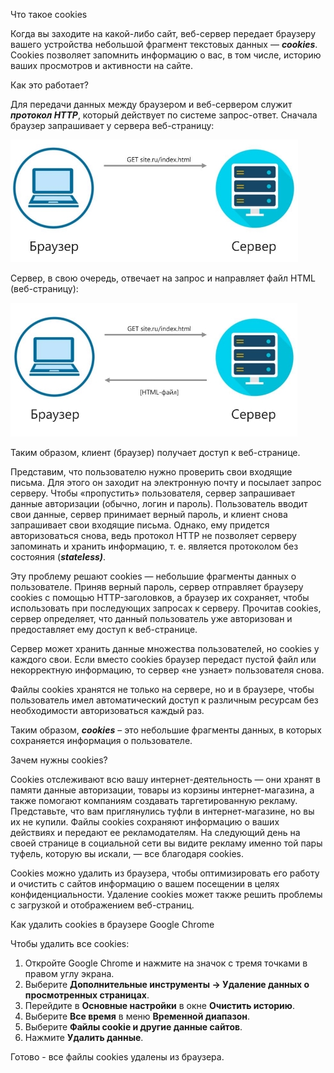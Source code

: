 ﻿Что такое cookies

Когда вы заходите на какой-либо сайт, веб-сервер передает браузеру вашего устройства небольшой фрагмент текстовых данных — ***cookies***. Cookies позволяет запомнить информацию о вас, в том числе, историю ваших просмотров и активности на сайте.

Как это работает?

Для передачи данных между браузером и веб-сервером служит ***протокол HTTP***, который действует по системе запрос-ответ. Сначала браузер запрашивает у сервера веб-страницу:

![](Aspose.Words.3eabbada-7c72-4eb0-952c-73e8a2943fab.001.jpeg)

Сервер, в свою очередь, отвечает на запрос и направляет файл HTML (веб-страницу):

![](Aspose.Words.3eabbada-7c72-4eb0-952c-73e8a2943fab.002.jpeg)

Таким образом, клиент (браузер) получает доступ к веб-странице.

Представим, что пользователю нужно проверить свои входящие письма. Для этого он заходит на электронную почту и посылает запрос серверу. Чтобы «пропустить» пользователя, сервер запрашивает данные авторизации (обычно, логин и пароль). Пользователь вводит свои данные, сервер принимает верный пароль, и клиент снова запрашивает свои входящие письма. Однако, ему придется авторизоваться снова, ведь протокол HTTP не позволяет серверу запоминать и хранить информацию, т. е. является протоколом без состояния (***stateless)***.

Эту проблему решают cookies — небольшие фрагменты данных о пользователе. Приняв верный пароль, сервер отправляет браузеру cookies с помощью HTTP-заголовков, а браузер их сохраняет, чтобы использовать при последующих запросах к серверу. Прочитав cookies, сервер определяет, что данный пользователь уже авторизован и предоставляет ему доступ к веб-странице.

Сервер может хранить данные множества пользователей, но cookies у каждого свои. Если вместо cookies браузер передаст пустой файл или некорректную информацию, то сервер «не узнает» пользователя снова.

Файлы cookies хранятся не только на сервере, но и в браузере, чтобы пользователь имел автоматический доступ к различным ресурсам без необходимости авторизоваться каждый раз.

Таким образом, ***cookies*** – это небольшие фрагменты данных, в которых сохраняется информация о пользователе.

Зачем нужны cookies?

Cookies отслеживают всю вашу интернет-деятельность — они хранят в памяти данные авторизации, товары из корзины интернет-магазина, а также помогают компаниям создавать таргетированную рекламу. Представьте, что вам приглянулись туфли в интернет-магазине, но вы их не купили. Файлы cookies сохраняют информацию о ваших действиях и передают ее рекламодателям. На следующий день на своей странице в социальной сети вы видите рекламу именно той пары туфель, которую вы искали, — все благодаря cookies.

Cookies можно удалить из браузера, чтобы оптимизировать его работу и очистить с сайтов информацию о вашем посещении в целях конфиденциальности. Удаление cookies может также решить проблемы с загрузкой и отображением веб-страниц.

Как удалить cookies в браузере Google Chrome

Чтобы удалить все cookies:

1. Откройте Google Chrome и нажмите на значок с тремя точками в правом углу экрана.
1. Выберите **Дополнительные инструменты → Удаление данных о просмотренных страницах**.
1. Перейдите в **Основные настройки** в окне **Очистить историю**.
1. Выберите **Все время** в меню **Временной диапазон**.
1. Выберите **Файлы cookie и другие данные сайтов**.
1. Нажмите **Удалить данные**.

Готово - все файлы cookies удалены из браузера.
